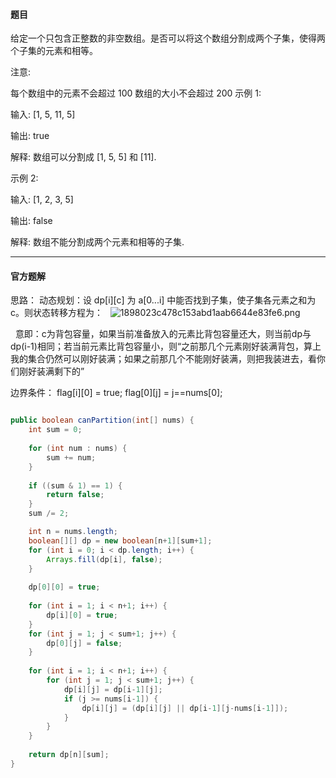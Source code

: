 #### 题目
给定一个只包含正整数的非空数组。是否可以将这个数组分割成两个子集，使得两个子集的元素和相等。

注意:

每个数组中的元素不会超过 100
数组的大小不会超过 200
示例 1:

输入: [1, 5, 11, 5]

输出: true

解释: 数组可以分割成 [1, 5, 5] 和 [11].
 

示例 2:

输入: [1, 2, 3, 5]

输出: false

解释: 数组不能分割成两个元素和相等的子集.
***
#### 官方题解
思路：
动态规划：设 dp[i][c] 为 a[0...i] 中能否找到子集，使子集各元素之和为c。则状态转移方程为：
&nbsp;
![1898023c478c153abd1aab6644e83fe6.png](en-resource://database/997:0)

&nbsp;
意即：c为背包容量，如果当前准备放入的元素比背包容量还大，则当前dp与dp(i-1)相同；若当前元素比背包容量小，则“之前那几个元素刚好装满背包，算上我的集合仍然可以刚好装满；如果之前那几个不能刚好装满，则把我装进去，看你们刚好装满剩下的”

边界条件：
flag[i][0] = true;
flag[0][j] = j==nums[0];
```java

public boolean canPartition(int[] nums) {
    int sum = 0;
    
    for (int num : nums) {
        sum += num;
    }
    
    if ((sum & 1) == 1) {
        return false;
    }
    sum /= 2;

    int n = nums.length;
    boolean[][] dp = new boolean[n+1][sum+1];
    for (int i = 0; i < dp.length; i++) {
        Arrays.fill(dp[i], false);
    }
    
    dp[0][0] = true;
    
    for (int i = 1; i < n+1; i++) {
        dp[i][0] = true;
    }
    for (int j = 1; j < sum+1; j++) {
        dp[0][j] = false;
    }
    
    for (int i = 1; i < n+1; i++) {
        for (int j = 1; j < sum+1; j++) {
            dp[i][j] = dp[i-1][j];
            if (j >= nums[i-1]) {
                dp[i][j] = (dp[i][j] || dp[i-1][j-nums[i-1]]);
            }
        }
    }
   
    return dp[n][sum];
}
```